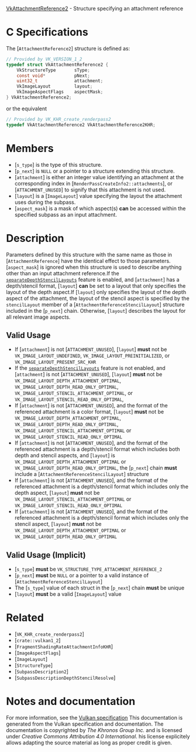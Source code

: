 [VkAttachmentReference2](https://www.khronos.org/registry/vulkan/specs/1.3-extensions/man/html/VkAttachmentReference2.html) - Structure specifying an attachment reference

# C Specifications
The [`AttachmentReference2`] structure is defined as:
```c
// Provided by VK_VERSION_1_2
typedef struct VkAttachmentReference2 {
    VkStructureType       sType;
    const void*           pNext;
    uint32_t              attachment;
    VkImageLayout         layout;
    VkImageAspectFlags    aspectMask;
} VkAttachmentReference2;
```
or the equivalent
```c
// Provided by VK_KHR_create_renderpass2
typedef VkAttachmentReference2 VkAttachmentReference2KHR;
```

# Members
- [`s_type`] is the type of this structure.
- [`p_next`] is `NULL` or a pointer to a structure extending this structure.
- [`attachment`] is either an integer value identifying an attachment at the corresponding index in [`RenderPassCreateInfo2::attachments`], or [`ATTACHMENT_UNUSED`] to signify that this attachment is not used.
- [`layout`] is a [`ImageLayout`] value specifying the layout the attachment uses during the subpass.
- [`aspect_mask`] is a mask of which aspect(s)  **can**  be accessed within the specified subpass as an input attachment.

# Description
Parameters defined by this structure with the same name as those in
[`AttachmentReference`] have the identical effect to those parameters.[`aspect_mask`] is ignored when this structure is used to describe anything
other than an input attachment reference.If the [`separateDepthStencilLayouts`](https://www.khronos.org/registry/vulkan/specs/1.3-extensions/html/vkspec.html#features-separateDepthStencilLayouts) feature is enabled, and [`attachment`]
has a depth/stencil format, [`layout`] **can**  be set to a layout that only
specifies the layout of the depth aspect.If [`layout`] only specifies the layout of the depth aspect of the
attachment, the layout of the stencil aspect is specified by the
`stencilLayout` member of a [`AttachmentReferenceStencilLayout`]
structure included in the [`p_next`] chain.
Otherwise, [`layout`] describes the layout for all relevant image aspects.
## Valid Usage
-    If [`attachment`] is not [`ATTACHMENT_UNUSED`], [`layout`] **must**  not be `VK_IMAGE_LAYOUT_UNDEFINED`, `VK_IMAGE_LAYOUT_PREINITIALIZED`, or `VK_IMAGE_LAYOUT_PRESENT_SRC_KHR`
-    If the [`separateDepthStencilLayouts`](https://www.khronos.org/registry/vulkan/specs/1.3-extensions/html/vkspec.html#features-separateDepthStencilLayouts) feature is not enabled, and [`attachment`] is not [`ATTACHMENT_UNUSED`], [`layout`] **must**  not be `VK_IMAGE_LAYOUT_DEPTH_ATTACHMENT_OPTIMAL`, `VK_IMAGE_LAYOUT_DEPTH_READ_ONLY_OPTIMAL`, `VK_IMAGE_LAYOUT_STENCIL_ATTACHMENT_OPTIMAL`, or `VK_IMAGE_LAYOUT_STENCIL_READ_ONLY_OPTIMAL`,
-    If [`attachment`] is not [`ATTACHMENT_UNUSED`], and the format of the referenced attachment is a color format, [`layout`] **must**  not be `VK_IMAGE_LAYOUT_DEPTH_ATTACHMENT_OPTIMAL`, `VK_IMAGE_LAYOUT_DEPTH_READ_ONLY_OPTIMAL`, `VK_IMAGE_LAYOUT_STENCIL_ATTACHMENT_OPTIMAL` or `VK_IMAGE_LAYOUT_STENCIL_READ_ONLY_OPTIMAL`
-    If [`attachment`] is not [`ATTACHMENT_UNUSED`], and the format of the referenced attachment is a depth/stencil format which includes both depth and stencil aspects, and [`layout`] is `VK_IMAGE_LAYOUT_DEPTH_ATTACHMENT_OPTIMAL` or `VK_IMAGE_LAYOUT_DEPTH_READ_ONLY_OPTIMAL`, the [`p_next`] chain  **must**  include a [`AttachmentReferenceStencilLayout`] structure
-    If [`attachment`] is not [`ATTACHMENT_UNUSED`], and the format of the referenced attachment is a depth/stencil format which includes only the depth aspect, [`layout`] **must**  not be `VK_IMAGE_LAYOUT_STENCIL_ATTACHMENT_OPTIMAL` or `VK_IMAGE_LAYOUT_STENCIL_READ_ONLY_OPTIMAL`
-    If [`attachment`] is not [`ATTACHMENT_UNUSED`], and the format of the referenced attachment is a depth/stencil format which includes only the stencil aspect, [`layout`] **must**  not be `VK_IMAGE_LAYOUT_DEPTH_ATTACHMENT_OPTIMAL` or `VK_IMAGE_LAYOUT_DEPTH_READ_ONLY_OPTIMAL`

## Valid Usage (Implicit)
-  [`s_type`] **must**  be `VK_STRUCTURE_TYPE_ATTACHMENT_REFERENCE_2`
-  [`p_next`] **must**  be `NULL` or a pointer to a valid instance of [`AttachmentReferenceStencilLayout`]
-    The [`s_type`] value of each struct in the [`p_next`] chain  **must**  be unique
-  [`layout`] **must**  be a valid [`ImageLayout`] value

# Related
- [`VK_KHR_create_renderpass2`]
- [`crate::vulkan1_2`]
- [`FragmentShadingRateAttachmentInfoKHR`]
- [`ImageAspectFlags`]
- [`ImageLayout`]
- [`StructureType`]
- [`SubpassDescription2`]
- [`SubpassDescriptionDepthStencilResolve`]

# Notes and documentation
For more information, see the [Vulkan specification](https://www.khronos.org/registry/vulkan/specs/1.3-extensions/html/vkspec.html)
This documentation is generated from the Vulkan specification and documentation.
The documentation is copyrighted by *The Khronos Group Inc.* and is licensed under *Creative Commons Attribution 4.0 International*.
his license explicitely allows adapting the source material as long as proper credit is given.
        